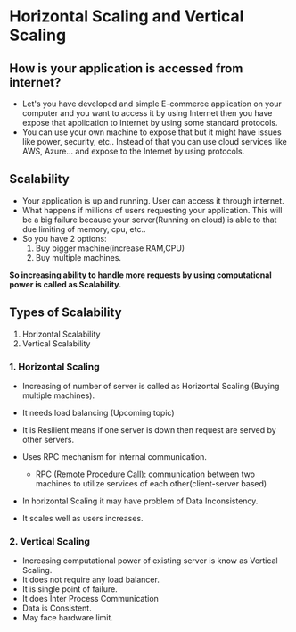 # Horizontal Scaling and Vertical Scaling

## How is your application is accessed from internet?
-  Let's you have developed and simple E-commerce application on your computer and you want to access it by using Internet then you have expose that application to Internet by using some standard protocols.
- You can use your own machine to expose that but it might have issues like power, security, etc.. Instead of that you can use cloud services like AWS, Azure... and expose to the Internet by using protocols. 

<!-- Image -->

## Scalability
- Your application is up and running. User can access it through internet.
- What happens if millions of users requesting your application. This will be a big failure because your server(Running on cloud) is able to that due limiting of memory, cpu, etc.. 
- So you have 2 options:
  1. Buy bigger machine(increase RAM,CPU)
  2. Buy multiple machines.

<b>So increasing ability to handle more requests by using computational power is called as Scalability.</b>

## Types of Scalability
1. Horizontal Scalability
2. Vertical Scalability

### 1. Horizontal Scaling
- Increasing of number of server is called as Horizontal Scaling (Buying multiple machines).
- It needs load balancing (Upcoming topic)
- It is Resilient means if one server is down then request are served by other servers.
- Uses RPC mechanism for internal communication.
  - RPC (Remote Procedure Call): communication between two machines to utilize services of each other(client-server based)

- In horizontal Scaling it may have problem of Data Inconsistency.
- It scales well as users increases.

### 2. Vertical Scaling
- Increasing computational power of existing server is know as Vertical Scaling.
- It does not require any load balancer.
- It is single point of failure.
- It does Inter Process Communication
- Data is Consistent.
- May face hardware limit.


